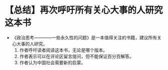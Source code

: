 # 【总结】再次呼吁所有关心大事的人研究这本书

-   《政治思考————一些永久性的问题》是一本值得关注的书籍，建议所有关心大事的人研究。
    1.  作者呼吁读者阅读这本书，无论是哪个版本。
    2.  作者表示可以在评论区留言提问，但不能保证百分百解答。
    3.  作者认为中国社会需要新的启蒙。